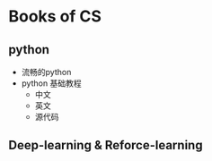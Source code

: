 # Books of CS
## python
- 流畅的python
- python 基础教程
  - 中文
  - 英文
  - 源代码
## Deep-learning & Reforce-learning
